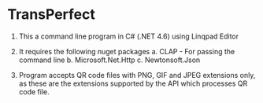 # TransPerfect

1. This a command line program in C# (.NET 4.6) using Linqpad Editor

2. It requires the following nuget packages 
  a. CLAP - For passing the command line 
  b. Microsoft.Net.Http
  c. Newtonsoft.Json
  
3. Program accepts QR code files with PNG, GIF and JPEG extensions only, as these are the extensions supported by the API which processes QR code file.





